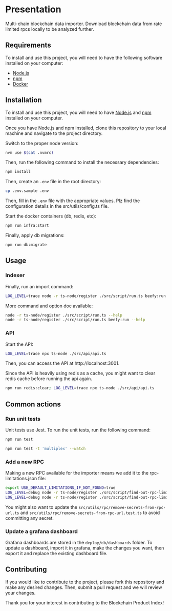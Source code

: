 # Presentation

Multi-chain blockchain data importer.
Download blockchain data from rate limited rpcs locally to be analyzed further.

## Requirements

To install and use this project, you will need to have the following software installed on your computer:

- [Node.js](https://nodejs.org)
- [npm](https://www.npmjs.com)
- [Docker](https://www.docker.com)

## Installation

To install and use this project, you will need to have [Node.js](https://nodejs.org) and [npm](https://www.npmjs.com) installed on your computer.

Once you have Node.js and npm installed, clone this repository to your local machine and navigate to the project directory.

Switch to the proper node version:

```bash
nvm use $(cat .nvmrc)
```

Then, run the following command to install the necessary dependencies:

```bash
npm install
```

Then, create an `.env` file in the root directory:

```bash
cp .env.sample .env
```

Then, fill in the `.env` file with the appropriate values. Plz find the configuration details in the src/utils/config.ts file.

Start the docker containers (db, redis, etc):

```bash
npm run infra:start
```

Finally, apply db migrations:

```bash
npm run db:migrate
```

## Usage

### Indexer

Finally, run an import command:

```bash
LOG_LEVEL=trace node -r ts-node/register ./src/script/run.ts beefy:run --task recent --chain ethereum
```

More command and option doc available:

```bash
node -r ts-node/register ./src/script/run.ts --help
node -r ts-node/register ./src/script/run.ts beefy:run --help
```

### API

Start the API:

```bash
LOG_LEVEL=trace npx ts-node ./src/api/api.ts
```

Then, you can access the API at http://localhost:3001.

Since the API is heavily using redis as a cache, you might want to clear redis cache before running the api again.

```bash
npm run redis:clear; LOG_LEVEL=trace npx ts-node ./src/api/api.ts
```

## Common actions

### Run unit tests

Unit tests use Jest. To run the unit tests, run the following command:

```bash
npm run test

npm run test -t 'multiplex' --watch
```

### Add a new RPC

Making a new RPC available for the importer means we add it to the rpc-limitations.json file:

```bash
export USE_DEFAULT_LIMITATIONS_IF_NOT_FOUND=true
LOG_LEVEL=debug node -r ts-node/register ./src/script/find-out-rpc-limitations.ts -c optimism -r https://optimism-mainnet.infura.io/v3/xxxxxx -w
LOG_LEVEL=debug node -r ts-node/register ./src/script/find-out-rpc-limitations.ts --help
```

You might also want to update the `src/utils/rpc/remove-secrets-from-rpc-url.ts` and `src/utils/rpc/remove-secrets-from-rpc-url.test.ts` to avoid committing any secret.

### Update a grafana dashboard

Grafana dashboards are stored in the `deploy/db/dashboards` folder. To update a dashboard, import it in grafana, make the changes you want, then export it and replace the existing dashboard file.

## Contributing

If you would like to contribute to the project, please fork this repository and make any desired changes. Then, submit a pull request and we will review your changes.

Thank you for your interest in contributing to the Blockchain Product Index!
